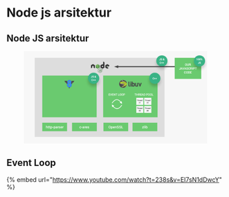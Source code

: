 # Node js arsitektur

## Node JS arsitektur

<figure><img src="../.gitbook/assets/image (10) (1).png" alt=""><figcaption></figcaption></figure>

## Event Loop

{% embed url="https://www.youtube.com/watch?t=238s&v=EI7sN1dDwcY" %}
